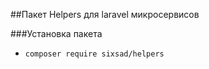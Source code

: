 ##Пакет Helpers для laravel микросервисов

###Установка пакета
- ```composer require sixsad/helpers```